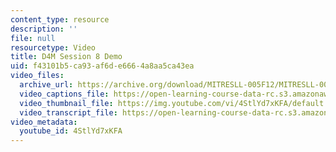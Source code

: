 ```yaml
---
content_type: resource
description: ''
file: null
resourcetype: Video
title: D4M Session 8 Demo
uid: f43101b5-ca93-af6d-e666-4a8aa5ca43ea
video_files:
  archive_url: https://archive.org/download/MITRESLL-005F12/MITRESLL-005F12_L07_Demo_300k.mp4
  video_captions_file: https://open-learning-course-data-rc.s3.amazonaws.com/res-ll-005-mathematics-of-big-data-and-machine-learning-january-iap-2020/556e6c4015105070b625aeb63794a996_4StlYd7xKFA.vtt
  video_thumbnail_file: https://img.youtube.com/vi/4StlYd7xKFA/default.jpg
  video_transcript_file: https://open-learning-course-data-rc.s3.amazonaws.com/res-ll-005-mathematics-of-big-data-and-machine-learning-january-iap-2020/4c49c3f00db1945673c9393af5ebabba_4StlYd7xKFA.pdf
video_metadata:
  youtube_id: 4StlYd7xKFA
---
```

